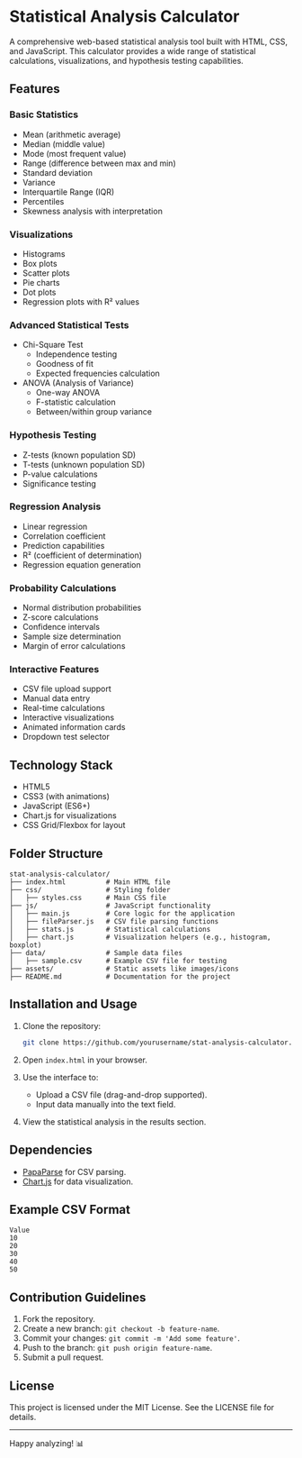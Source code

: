 # Statistical Analysis Calculator

A comprehensive web-based statistical analysis tool built with HTML, CSS, and JavaScript. This calculator provides a wide range of statistical calculations, visualizations, and hypothesis testing capabilities.

## Features

### Basic Statistics
- Mean (arithmetic average)
- Median (middle value)
- Mode (most frequent value)
- Range (difference between max and min)
- Standard deviation
- Variance
- Interquartile Range (IQR)
- Percentiles
- Skewness analysis with interpretation

### Visualizations
- Histograms
- Box plots
- Scatter plots
- Pie charts
- Dot plots
- Regression plots with R² values

### Advanced Statistical Tests
- Chi-Square Test
  - Independence testing
  - Goodness of fit
  - Expected frequencies calculation
- ANOVA (Analysis of Variance)
  - One-way ANOVA
  - F-statistic calculation
  - Between/within group variance

### Hypothesis Testing
- Z-tests (known population SD)
- T-tests (unknown population SD)
- P-value calculations
- Significance testing

### Regression Analysis
- Linear regression
- Correlation coefficient
- Prediction capabilities
- R² (coefficient of determination)
- Regression equation generation

### Probability Calculations
- Normal distribution probabilities
- Z-score calculations
- Confidence intervals
- Sample size determination
- Margin of error calculations

### Interactive Features
- CSV file upload support
- Manual data entry
- Real-time calculations
- Interactive visualizations
- Animated information cards
- Dropdown test selector

## Technology Stack
- HTML5
- CSS3 (with animations)
- JavaScript (ES6+)
- Chart.js for visualizations
- CSS Grid/Flexbox for layout

## Folder Structure
```plaintext
stat-analysis-calculator/
├── index.html          # Main HTML file
├── css/                # Styling folder
│   ├── styles.css      # Main CSS file
├── js/                 # JavaScript functionality
│   ├── main.js         # Core logic for the application
│   ├── fileParser.js   # CSV file parsing functions
│   ├── stats.js        # Statistical calculations
│   ├── chart.js        # Visualization helpers (e.g., histogram, boxplot)
├── data/               # Sample data files
│   ├── sample.csv      # Example CSV file for testing
├── assets/             # Static assets like images/icons
├── README.md           # Documentation for the project
```

## Installation and Usage

1. Clone the repository:
    ```bash
    git clone https://github.com/yourusername/stat-analysis-calculator.git
    ```

2. Open `index.html` in your browser.

3. Use the interface to:
    - Upload a CSV file (drag-and-drop supported).
    - Input data manually into the text field.

4. View the statistical analysis in the results section.

## Dependencies
- [PapaParse](https://www.papaparse.com/) for CSV parsing.
- [Chart.js](https://www.chartjs.org/) for data visualization.

## Example CSV Format
```
Value
10
20
30
40
50
```

## Contribution Guidelines
1. Fork the repository.
2. Create a new branch: `git checkout -b feature-name`.
3. Commit your changes: `git commit -m 'Add some feature'`.
4. Push to the branch: `git push origin feature-name`.
5. Submit a pull request.

## License
This project is licensed under the MIT License. See the LICENSE file for details.

---
Happy analyzing! 📊
